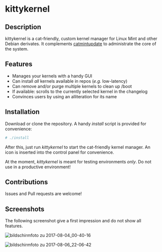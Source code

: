 # kittykernel

## Description
kittykernel is a cat-friendly, custom kernel manager for Linux Mint and other Debian derivates. It complements [catmintupdate](https://github.com/schallaven/catmintupdate) to
administrate the core of the system.

## Features

* Manages your kernels with a handy GUI
* Can install *all* kernels available in repos (*e.g.* low-latency)
* Can remove and/or purge multiple kernels to clean up /boot
* If available: scrolls to the currently selected kernel in the changelog
* Convinces users by using an alliteration for its name

## Installation

Download or clone the repository. A handy *install* script is provided for convenience:

```bash
# ./install
```

After this, just run *kittykernel* to start the cat-friendly kernel manager. An icon is inserted into the control panel
for convenience.

At the moment, *kittykernel* is meant for testing environments _only_. Do not use in a productive environment!

## Contributions

Issues and Pull requests are welcome!

## Screenshots

The following screenshot give a first impression and do not show all features.

![bildschirmfoto zu 2017-08-04_00-40-16](https://user-images.githubusercontent.com/6428497/29012098-ecbc8a20-7b06-11e7-82bc-0b711ab1f046.png)

![bildschirmfoto zu 2017-08-06_22-06-42](https://user-images.githubusercontent.com/6428497/29012102-f41953a2-7b06-11e7-8d25-7a55592e5346.png)


